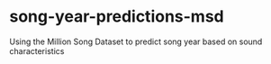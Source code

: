 # song-year-predictions-msd
Using the Million Song Dataset to predict song year based on sound characteristics 
